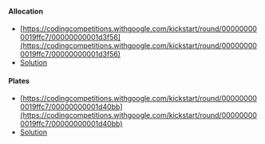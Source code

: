 #### Allocation
- [https://codingcompetitions.withgoogle.com/kickstart/round/000000000019ffc7/00000000001d3f56](https://codingcompetitions.withgoogle.com/kickstart/round/000000000019ffc7/00000000001d3f56)
- [Solution](https://github.com/Omanshu840/Competitive-Programming/blob/master/Google%20KickStart/Round%20A/Allocation.cpp)

#### Plates
- [https://codingcompetitions.withgoogle.com/kickstart/round/000000000019ffc7/00000000001d40bb](https://codingcompetitions.withgoogle.com/kickstart/round/000000000019ffc7/00000000001d40bb)
- [Solution](https://github.com/Omanshu840/Competitive-Programming/blob/master/Google%20KickStart/Round%20A/Plates.cpp)
